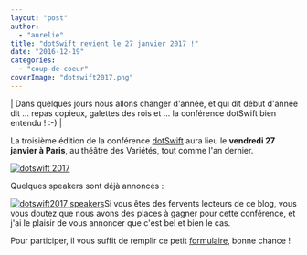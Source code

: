 ```yaml
---
layout: "post"
author: 
  - "aurelie"
title: "dotSwift revient le 27 janvier 2017 !"
date: "2016-12-19"
categories: 
  - "coup-de-coeur"
coverImage: "dotswift2017.png"
---
```


| Dans quelques jours nous allons changer d'année, et qui dit début d'année dit ... repas copieux, galettes des rois et ... la conférence dotSwift bien entendu ! :-) |

La troisième édition de la conférence [dotSwift](http://www.dotswift.io/) aura lieu le **vendredi 27 janvier à Paris**, au théâtre des Variétés, tout comme l'an dernier.

[![dotswift 2017](/assets/2016/12/2016-12-19-dotswift-revient-27-janvier-2017/dotswift2017-300x201.png)](http://www.duchess-france.org/wp-content/uploads/2016/12/dotswift2017.png)

Quelques speakers sont déjà annoncés :

[![dotswift2017_speakers](/assets/2016/12/2016-12-19-dotswift-revient-27-janvier-2017/dotswift2017_speakers-1024x370.png)](http://www.duchess-france.org/wp-content/uploads/2016/12/dotswift2017_speakers.png)Si vous êtes des fervents lecteurs de ce blog, vous vous doutez que nous avons des places à gagner pour cette conférence, et j'ai le plaisir de vous annoncer que c'est bel et bien le cas.

Pour participer, il vous suffit de remplir ce petit [formulaire](https://docs.google.com/forms/d/e/1FAIpQLSdwy1wEnCIf--ZPKWdYk0tOVeHyaD7H2jMIL-kCQI2DY3aqDw/viewform?usp=send_form), bonne chance !

